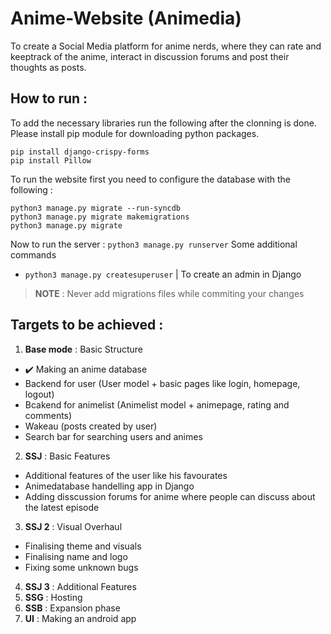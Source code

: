 # Anime-Website (Animedia)
To create a Social Media platform for anime nerds, where they can rate and keeptrack of the anime, interact in discussion forums and post their thoughts as posts.

## How to run : 
To add the necessary libraries run the following after the clonning is done.
Please install pip module for downloading python packages.
```
pip install django-crispy-forms
pip install Pillow
```
To run the website first you need to configure the database with the following :
```
python3 manage.py migrate --run-syncdb
python3 manage.py migrate makemigrations
python3 manage.py migrate
```
Now to run the server : `python3 manage.py runserver`
Some additional commands 
- `python3 manage.py createsuperuser` | To create an admin in Django

> <b>NOTE</b> : Never add migrations files while commiting your changes

## Targets to be achieved : 
1. <b>Base mode</b> : Basic Structure
- :heavy_check_mark: Making an anime database 
- Backend for user (User model + basic pages like login, homepage, logout)
- Bcakend for animelist (Animelist model + animepage, rating and comments)
- Wakeau (posts created by user)
- Search bar for searching users and animes

2. <b>SSJ</b> : Basic Features
- Additional features of the user like his favourates
- Animedatabase handelling app in Django 
- Adding disscussion forums for anime where people can discuss about the latest episode

3. <b>SSJ 2</b> : Visual Overhaul 
- Finalising theme and visuals
- Finalising name and logo
- Fixing some unknown bugs

4. <b>SSJ 3</b> : Additional Features 
5. <b>SSG</b> : Hosting
6. <b>SSB</b> : Expansion phase
7. <b>UI</b> : Making an android app
